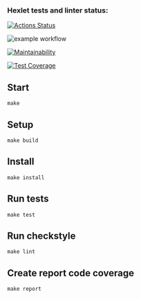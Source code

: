 ### Hexlet tests and linter status:
[![Actions Status](https://github.com/mrmelvin/java-project-71/workflows/hexlet-check/badge.svg)](https://github.com/mrmelvin/java-project-71/actions)

![example workflow](https://github.com/mrmelvin/java-project-71/actions/workflows/build-app.yml/badge.svg)

[![Maintainability](https://api.codeclimate.com/v1/badges/956bc5d98d1677aaa67d/maintainability)](https://codeclimate.com/github/mrmelvin/java-project-71/maintainability)

[![Test Coverage](https://api.codeclimate.com/v1/badges/956bc5d98d1677aaa67d/test_coverage)](https://codeclimate.com/github/mrmelvin/java-project-71/test_coverage)

## Start
```shell
make
```

## Setup
```shell
make build
```

## Install
```shell
make install
```

## Run tests
```shell
make test
```

## Run checkstyle
```shell
make lint
```

## Create report code coverage
```shell
make report
```